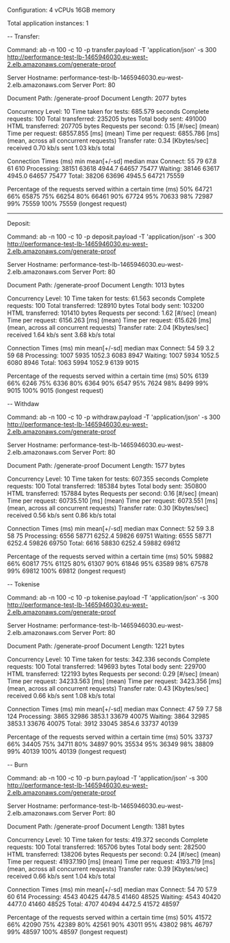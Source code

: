 
Configuration:
4 vCPUs
16GB memory

Total application instances: 1

--
Transfer:

Command: ab -n 100 -c 10 -p transfer.payload -T 'application/json' -s 300 http://performance-test-lb-1465946030.eu-west-2.elb.amazonaws.com/generate-proof

Server Hostname:        performance-test-lb-1465946030.eu-west-2.elb.amazonaws.com
Server Port:            80

Document Path:          /generate-proof
Document Length:        2077 bytes

Concurrency Level:      10
Time taken for tests:   685.579 seconds
Complete requests:      100
Total transferred:      235205 bytes
Total body sent:        491000
HTML transferred:       207705 bytes
Requests per second:    0.15 [#/sec] (mean)
Time per request:       68557.855 [ms] (mean)
Time per request:       6855.786 [ms] (mean, across all concurrent requests)
Transfer rate:          0.34 [Kbytes/sec] received
                        0.70 kb/s sent
                        1.03 kb/s total

Connection Times (ms)
              min  mean[+/-sd] median   max
Connect:       55   79  67.8     61     610
Processing: 38151 63618 4944.7  64657   75477
Waiting:    38146 63617 4945.0  64657   75477
Total:      38206 63696 4945.5  64721   75559

Percentage of the requests served within a certain time (ms)
  50%  64721
  66%  65875
  75%  66254
  80%  66461
  90%  67724
  95%  70633
  98%  72987
  99%  75559
 100%  75559 (longest request)
 
 ---
Deposit:
 
Command: ab -n 100 -c 10 -p deposit.payload -T 'application/json' -s 300 http://performance-test-lb-1465946030.eu-west-2.elb.amazonaws.com/generate-proof
 
Server Hostname:        performance-test-lb-1465946030.eu-west-2.elb.amazonaws.com
Server Port:            80

Document Path:          /generate-proof
Document Length:        1013 bytes

Concurrency Level:      10
Time taken for tests:   61.563 seconds
Complete requests:      100
Total transferred:      128910 bytes
Total body sent:        103200
HTML transferred:       101410 bytes
Requests per second:    1.62 [#/sec] (mean)
Time per request:       6156.263 [ms] (mean)
Time per request:       615.626 [ms] (mean, across all concurrent requests)
Transfer rate:          2.04 [Kbytes/sec] received
                        1.64 kb/s sent
                        3.68 kb/s total

Connection Times (ms)
              min  mean[+/-sd] median   max
Connect:       54   59   3.2     59      68
Processing:  1007 5935 1052.3   6083    8947
Waiting:     1007 5934 1052.5   6080    8946
Total:       1063 5994 1052.9   6139    9015

Percentage of the requests served within a certain time (ms)
  50%   6139
  66%   6246
  75%   6336
  80%   6364
  90%   6547
  95%   7624
  98%   8499
  99%   9015
 100%   9015 (longest request)
 
 --
 Withdaw
 
Command: ab -n 100 -c 10 -p withdraw.payload -T 'application/json' -s 300 http://performance-test-lb-1465946030.eu-west-2.elb.amazonaws.com/generate-proof
 
Server Hostname:        performance-test-lb-1465946030.eu-west-2.elb.amazonaws.com
Server Port:            80

Document Path:          /generate-proof
Document Length:        1577 bytes

Concurrency Level:      10
Time taken for tests:   607.355 seconds
Complete requests:      100
Total transferred:      185384 bytes
Total body sent:        350800
HTML transferred:       157884 bytes
Requests per second:    0.16 [#/sec] (mean)
Time per request:       60735.510 [ms] (mean)
Time per request:       6073.551 [ms] (mean, across all concurrent requests)
Transfer rate:          0.30 [Kbytes/sec] received
                        0.56 kb/s sent
                        0.86 kb/s total

Connection Times (ms)
              min  mean[+/-sd] median   max
Connect:       52   59   3.8     58      75
Processing:  6556 58771 6252.4  59826   69751
Waiting:     6555 58771 6252.4  59826   69750
Total:       6616 58830 6252.4  59882   69812

Percentage of the requests served within a certain time (ms)
  50%  59882
  66%  60817
  75%  61125
  80%  61307
  90%  61846
  95%  63589
  98%  67578
  99%  69812
 100%  69812 (longest request)


--
Tokenise

Command: ab -n 100 -c 10 -p tokenise.payload -T 'application/json' -s 300 http://performance-test-lb-1465946030.eu-west-2.elb.amazonaws.com/generate-proof

Server Hostname:        performance-test-lb-1465946030.eu-west-2.elb.amazonaws.com
Server Port:            80

Document Path:          /generate-proof
Document Length:        1221 bytes

Concurrency Level:      10
Time taken for tests:   342.336 seconds
Complete requests:      100
Total transferred:      149693 bytes
Total body sent:        229700
HTML transferred:       122193 bytes
Requests per second:    0.29 [#/sec] (mean)
Time per request:       34233.563 [ms] (mean)
Time per request:       3423.356 [ms] (mean, across all concurrent requests)
Transfer rate:          0.43 [Kbytes/sec] received
                        0.66 kb/s sent
                        1.08 kb/s total

Connection Times (ms)
              min  mean[+/-sd] median   max
Connect:       47   59   7.7     58     124
Processing:  3865 32986 3853.1  33679   40075
Waiting:     3864 32985 3853.1  33676   40075
Total:       3912 33045 3854.6  33737   40139

Percentage of the requests served within a certain time (ms)
  50%  33737
  66%  34405
  75%  34711
  80%  34897
  90%  35534
  95%  36349
  98%  38809
  99%  40139
 100%  40139 (longest request)

-- 
Burn

Command: ab -n 100 -c 10 -p burn.payload -T 'application/json' -s 300 http://performance-test-lb-1465946030.eu-west-2.elb.amazonaws.com/generate-proof

Server Hostname:        performance-test-lb-1465946030.eu-west-2.elb.amazonaws.com
Server Port:            80

Document Path:          /generate-proof
Document Length:        1381 bytes

Concurrency Level:      10
Time taken for tests:   419.372 seconds
Complete requests:      100
Total transferred:      165706 bytes
Total body sent:        282500
HTML transferred:       138206 bytes
Requests per second:    0.24 [#/sec] (mean)
Time per request:       41937.190 [ms] (mean)
Time per request:       4193.719 [ms] (mean, across all concurrent requests)
Transfer rate:          0.39 [Kbytes/sec] received
                        0.66 kb/s sent
                        1.04 kb/s total

Connection Times (ms)
              min  mean[+/-sd] median   max
Connect:       54   70  57.9     60     614
Processing:  4543 40425 4478.5  41460   48525
Waiting:     4543 40420 4477.0  41460   48525
Total:       4707 40494 4472.5  41572   48597

Percentage of the requests served within a certain time (ms)
  50%  41572
  66%  42090
  75%  42389
  80%  42561
  90%  43011
  95%  43802
  98%  46797
  99%  48597
 100%  48597 (longest request)
 